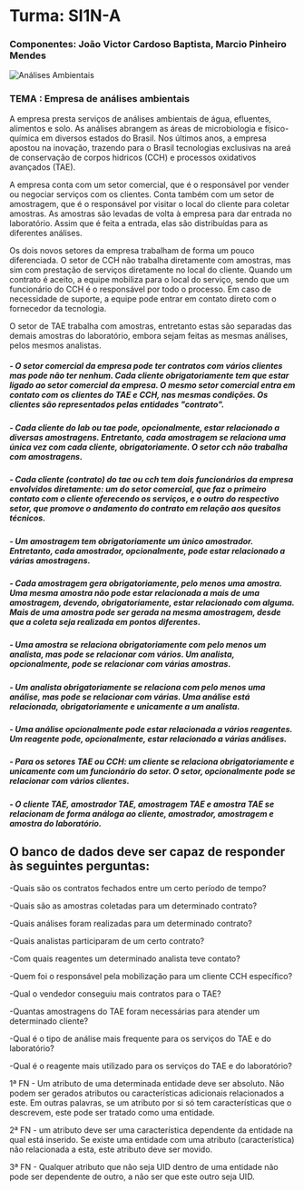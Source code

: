 # Turma: SI1N-A
### Componentes: João Victor Cardoso Baptista, Marcio Pinheiro Mendes 

![Análises Ambientais](https://www.ecocerta.com/media/servicos/ambiental-5.png "Análises Ambientais")

### TEMA : Empresa de análises ambientais

A empresa presta serviços de análises ambientais de água, efluentes, alimentos e solo. As análises abrangem as áreas de microbiologia e físico-química em diversos estados do Brasil. Nos últimos anos, a empresa apostou na inovação, trazendo para o Brasil tecnologias exclusivas na areá de conservação de corpos hidricos (CCH) e processos oxidativos avançados (TAE).

A empresa conta com um setor comercial, que é o responsável por vender ou negociar serviços com os clientes. Conta também com um setor de amostragem, que é o responsável por visitar o local do cliente para coletar amostras. As amostras são levadas de volta à empresa para dar entrada no laboratório. Assim que é feita a entrada, elas são distribuídas para as diferentes análises.

Os dois novos setores da empresa trabalham de forma um pouco diferenciada. O setor de CCH não trabalha diretamente com amostras, mas sim com prestação de serviços diretamente no local do cliente. Quando um contrato é aceito, a equipe mobiliza para o local do serviço, sendo que um funcionário do CCH é o responsável por todo o processo. Em caso de necessidade de suporte, a equipe pode entrar em contato direto com o fornecedor da tecnologia.

O setor de TAE trabalha com amostras, entretanto estas são separadas das demais amostras do laboratório, embora sejam feitas as mesmas análises, pelos mesmos analistas.

##### - O setor comercial da empresa pode ter contratos com vários clientes mas pode não ter nenhum. Cada cliente obrigatoriamente tem que estar ligado ao setor comercial da empresa. O mesmo setor comercial entra em contato com os clientes do TAE e CCH, nas mesmas condições. Os clientes são representados pelas entidades "contrato".

##### - Cada cliente do lab ou tae pode, opcionalmente, estar relacionado a diversas amostragens. Entretanto, cada amostragem se relaciona uma única vez com cada cliente, obrigatoriamente. O setor cch não trabalha com amostragens.

##### - Cada cliente (contrato) do tae ou cch tem dois funcionários da empresa envolvidos diretamente: um do setor comercial, que faz o primeiro contato com o cliente oferecendo os serviços, e o outro do respectivo setor, que promove o andamento do contrato em relação aos quesitos técnicos.

##### - Um amostragem tem obrigatoriamente um único amostrador. Entretanto, cada amostrador, opcionalmente, pode estar relacionado a várias amostragens.

##### - Cada amostragem gera obrigatoriamente, pelo menos uma amostra. Uma mesma amostra não pode estar relacionada a mais de uma amostragem, devendo, obrigatoriamente, estar relacionado com alguma. Mais de uma amostra pode ser gerada na mesma amostragem, desde que a coleta seja realizada em pontos diferentes.

##### - Uma amostra se relaciona obrigatoriamente com pelo menos um analista, mas pode se relacionar com vários. Um analista, opcionalmente, pode se relacionar com várias amostras.

##### - Um analista obrigatoriamente se relaciona com pelo menos uma análise, mas pode se relacionar com várias. Uma análise está relacionada, obrigatoriamente e unicamente a um analista.

##### - Uma análise opcionalmente pode estar relacionada a vários reagentes. Um reagente pode, opcionalmente, estar relacionado a várias análises.

##### - Para os setores TAE ou CCH: um cliente se relaciona obrigatoriamente e unicamente com um funcionário do setor. O setor, opcionalmente pode se relacionar com vários clientes.

##### - O cliente TAE, amostrador TAE, amostragem TAE e amostra TAE se relacionam de forma análoga ao cliente, amostrador, amostragem e amostra do laboratório.

<h2>O banco de dados deve ser capaz de responder às seguintes perguntas:</h2>

-Quais são os contratos fechados entre um certo período de tempo?

-Quais são as amostras coletadas para um determinado contrato?

-Quais análises foram realizadas para um determinado contrato?

-Quais analistas participaram de um certo contrato?

-Com quais reagentes um determinado analista teve contato?

-Quem foi o responsável pela mobilização para um cliente CCH específico?

-Qual o vendedor conseguiu mais contratos para o TAE?

-Quantas amostragens do TAE foram necessárias para atender um determinado cliente?

-Qual é o tipo de análise mais frequente para os serviços do TAE e do laboratório?

-Qual é o reagente mais utilizado para os serviços do TAE e do laboratório?


1ª FN - Um atributo de uma determinada entidade deve ser absoluto. Não podem ser gerados atributos ou características adicionais relacionados a este. Em outras palavras, se um atributo por si só tem características que o descrevem, este pode ser tratado como uma entidade.

2ª FN - um atributo deve ser uma característica dependente da entidade na qual está inserido. Se existe uma entidade com uma atributo (característica) não relacionada a esta, este atributo deve ser movido.

3ª FN - Qualquer atributo que não seja UID dentro de uma entidade não pode ser dependente de outro, a não ser que este outro seja UID.

